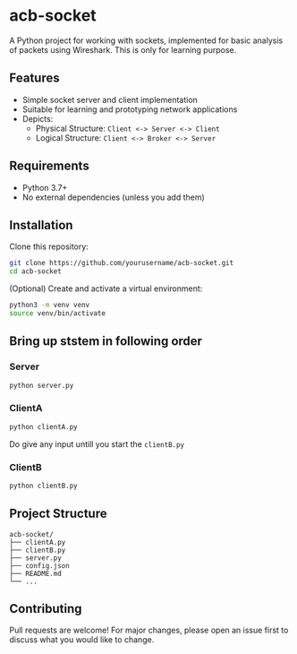 # acb-socket

A Python project for working with sockets, implemented for basic analysis of packets using Wireshark. This is only for learning purpose.

## Features

- Simple socket server and client implementation
- Suitable for learning and prototyping network applications
- Depicts:
    - Physical Structure: `Client <-> Server <-> Client`
    - Logical Structure: `Client <-> Broker <-> Server`

## Requirements

- Python 3.7+
- No external dependencies (unless you add them)

## Installation

Clone this repository:

```bash
git clone https://github.com/yourusername/acb-socket.git
cd acb-socket
```

(Optional) Create and activate a virtual environment:

```bash
python3 -m venv venv
source venv/bin/activate
```

## Bring up ststem in following order

### Server

```bash
python server.py
```

### ClientA

```bash
python clientA.py
```
Do give any input untill you start the `clientB.py`

### ClientB

```bash
python clientB.py
```

## Project Structure

```
acb-socket/
├── clientA.py
├── clientB.py
├── server.py
├── config.json
├── README.md
└── ...
```

## Contributing

Pull requests are welcome! For major changes, please open an issue first to discuss what you would like to change.

##